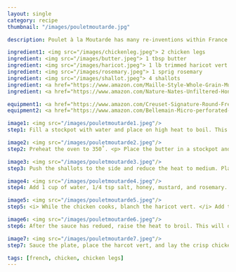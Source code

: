 ```yaml
---
layout: single
category: recipe
thumbnail: "/images/pouletmoutarde.jpg"

description: Poulet à la Moutarde has many re-inventions within France and throughout the world. This favorite from the Dijon region gains its rich flavor from the spicy dijon mustard, savory rosemary, and sweet butter.

ingredient1: <img src="/images/chickenleg.jpeg"> 2 chicken legs
ingredient: <img src="/images/butter.jpeg"> 1 tbsp butter
ingredient: <img src="/images/haricot.jpeg"> 1 lb trimmed haricot vert
ingredient: <img src="/images/rosemary.jpeg"> 1 sprig rosemary
ingredient: <img src="/images/shallot.jpeg"> 4 shallots
ingredient: <a href="https://www.amazon.com/Maille-Style-Whole-Grain-Mustard/dp/B000SR5VOU/ref=as_li_ss_tl?s=grocery&ie=UTF8&qid=1485749315&sr=1-1&keywords=dijon+mustard+old+style&linkCode=ll1&tag=cilalime09-20&linkId=bdc279b6e13c9121e10f4ab7d264de7a"> <img src="/images/dijon.jpeg"> 3 tbsp grainy dijon mustard </a>
ingredient: <a href="https://www.amazon.com/Nature-Nates-Unfiltered-Honey-Ounce/dp/B00CMQD3VS/ref=as_li_ss_tl?s=grocery&ie=UTF8&qid=1485749263&sr=1-4&keywords=honey&th=1&linkCode=ll1&tag=cilalime09-20&linkId=b65bea2f237a52e1e4305cc49e4b17d1"> <img src="/images/honey.jpeg"> 1 tbsp honey </a>

equipment1: <a href="https://www.amazon.com/Creuset-Signature-Round-French-Truffle/dp/B0076NOFSC/ref=as_li_ss_tl?s=kitchen&rps=1&ie=UTF8&qid=1481598867&sr=1-38&keywords=le+creuset&refinements=p_85:2470955011&th=1&linkCode=ll1&tag=cilalime09-20&linkId=763a3c440afa980c6a965ea3be2ea298"> <img src="/images/stockpot.jpeg"> 2 oven safe stockpots </a>
equipment2: <a href="https://www.amazon.com/Bellemain-Micro-perforated-Stainless-5-quart-Colander-Dishwasher/dp/B00O97D0DO/ref=as_li_ss_tl?s=kitchen&ie=UTF8&qid=1485749351&sr=1-5&keywords=colander&linkCode=ll1&tag=cilalime09-20&linkId=da544aaf95938989e6fa14b8635690c1"> <img src="/images/colander.jpeg"> 1 colander </a>

image1: <img src="/images/pouletmoutarde1.jpeg"/>
step1: Fill a stockpot with water and place on high heat to boil. This will be used to blanch the haricot vert. <p> Slice the scallions finely. </p>

image2: <img src="/images/pouletmoutarde2.jpeg"/>
step2: Preheat the oven to 350˚. <p> Place the butter in a stockpot and set on medium high heat. Once the butter is hot, add the shallots. The shallots will cook quickly, and will start to burn on the sides. (This is the desired effect!) Keep sautéing the shallots until they are brown, translucent, and soft. </p>

image3: <img src="/images/pouletmoutarde3.jpeg"/>
step3: Push the shallots to the side and reduce the heat to medium. Place the chicken legs skin down in the bottom of the stockpot. Cook the 

image4: <img src="/images/pouletmoutarde4.jpeg"/>
step4: Add 1 cup of water, 1/4 tsp salt, honey, mustard, and rosemary. Transfer the pot to the oven and cook until the sauce has reduced by 75%, approx 30 minutes.

image5: <img src="/images/pouletmoutarde5.jpeg"/>
step5: <i> While the chicken cooks, blanch the haricot vert. </i> Add the green beans to the boiling water and blanch for 4 minutes. Then transfer the contents of the pan to a colander and run cold water over the beans to stop the cooking process.

image6: <img src="/images/pouletmoutarde6.jpeg"/>
step6: After the sauce has redued, raise the heat to broil. This will only take a few minutes and will result in a crisp chicken skin.

image7: <img src="/images/pouletmoutarde7.jpeg"/>
step7: Sauce the plate, place the harcot vert, and lay the crisp chicken leg on top.

tags: [french, chicken, chicken legs]
---
```

